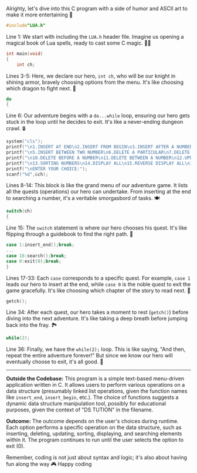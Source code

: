 Alrighty, let's dive into this C program with a side of humor and ASCII art to make it more entertaining 🚀

```c
#include"LUA.h"
```

Line 1: We start with including the `LUA.h` header file. Imagine us opening a magical book of Lua spells, ready to cast some C magic. 🧙‍♂️

```c
int main(void)
{
    int ch;
```

Lines 3-5: Here, we declare our hero, `int ch`, who will be our knight in shining armor, bravely choosing options from the menu. It's like choosing which dragon to fight next. 🐉

```c
do
{
```

Line 6: Our adventure begins with a `do...while` loop, ensuring our hero gets stuck in the loop until he decides to exit. It's like a never-ending dungeon crawl. 🔒

```c
system("cls");
printf("\n1.INSERT AT END\n2.INSERT FROM BEGIN\n3.INSERT AFTER A NUMBER\n4.BEFORE A NUMBER");
printf("\n5.INSERT BETWEEN TWO NUMBER\n6.DELETE A PARTICULAR\n7.DELETE FROM END\n8.DELETE FROM BEGIN\n9.DELETE AFTER A NUMBER");
printf("\n10.DELETE BEFORE A NUMBER\n11.DELETE BETWEEN A NUMBER\n12.UPDATE A NUMBER");
printf("\n13.SORTING NUMBERS\n14.DISPLAY ALL\n15.REVERSE DISPLAY ALL\n16.SEARCH A NUMBER\n0.EXIT");
printf("\nENTER YOUR CHOICE:");
scanf("%d",&ch);
```

Lines 8-14: This block is like the grand menu of our adventure game. It lists all the quests (operations) our hero can undertake. From inserting at the end to searching a number, it's a veritable smorgasbord of tasks. 🍽️

```c
switch(ch)
{
```

Line 15: The `switch` statement is where our hero chooses his quest. It's like flipping through a guidebook to find the right path. 📖

```c
case 1:insert_end();break;
...
case 16:search();break;
case 0:exit(0);break;
}
```

Lines 17-33: Each `case` corresponds to a specific quest. For example, `case 1` leads our hero to insert at the end, while `case 0` is the noble quest to exit the game gracefully. It's like choosing which chapter of the story to read next. 🎥

```c
getch();
```

Line 34: After each quest, our hero takes a moment to rest (`getch()`) before diving into the next adventure. It's like taking a deep breath before jumping back into the fray. 🏞️

```c
while(2);
```

Line 36: Finally, we have the `while(2);` loop. This is like saying, "And then, repeat the entire adventure forever!" But since we know our hero will eventually choose to exit, it's all good. 🔄

---

**Outside the Codebase:**
This program is a simple text-based menu-driven application written in C. It allows users to perform various operations on a data structure (presumably linked list operations, given the function names like `insert_end`, `insert_begin`, etc.). The choice of functions suggests a dynamic data structure manipulation tool, possibly for educational purposes, given the context of "DS TUTION" in the filename.

**Outcome:**
The outcome depends on the user's choices during runtime. Each option performs a specific operation on the data structure, such as inserting, deleting, updating, sorting, displaying, and searching elements within it. The program continues to run until the user selects the option to exit (0).

Remember, coding is not just about syntax and logic; it's also about having fun along the way 🎮 Happy coding
